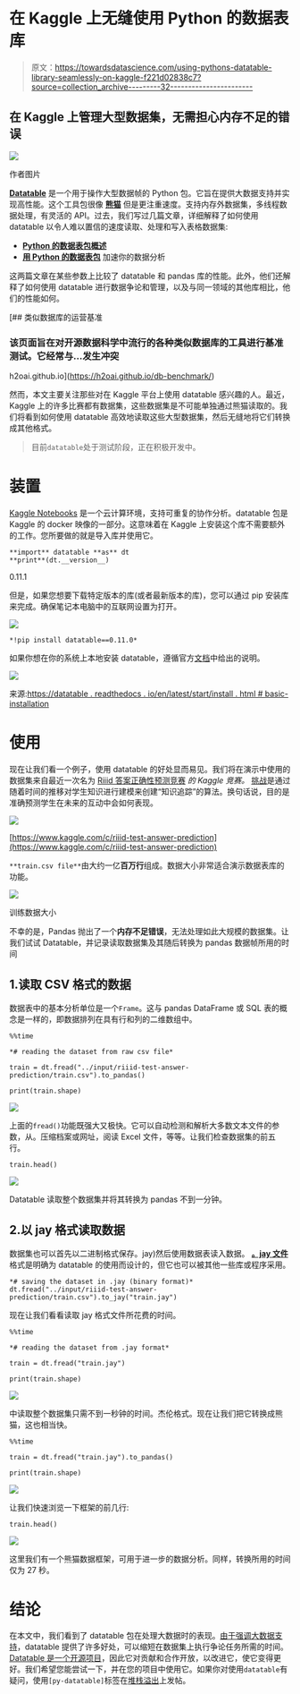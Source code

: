 # 在 Kaggle 上无缝使用 Python 的数据表库

> 原文：<https://towardsdatascience.com/using-pythons-datatable-library-seamlessly-on-kaggle-f221d02838c7?source=collection_archive---------32----------------------->

## 在 Kaggle 上管理大型数据集，无需担心内存不足的错误

![](img/ab3420f9513bade52dbd8482ff89e031.png)

作者图片

[**Datatable**](https://datatable.readthedocs.io/en/latest/start/index-start.html) 是一个用于操作大型数据帧的 Python 包。它旨在提供大数据支持并实现高性能。这个工具包很像 [**熊猫**](https://pandas.pydata.org/) 但是更注重速度。支持内存外数据集，多线程数据处理，有灵活的 API。过去，我们写过几篇文章，详细解释了如何使用 datatable 以令人难以置信的速度读取、处理和写入表格数据集:

*   [**Python 的数据表包概述**](/an-overview-of-pythons-datatable-package-5d3a97394ee9)
*   [**用 Python 的数据表包**](/speed-up-your-data-analysis-with-pythons-datatable-package-56e071a909e9) 加速你的数据分析

这两篇文章在某些参数上比较了 datatable 和 pandas 库的性能。此外，他们还解释了如何使用 datatable 进行数据争论和管理，以及与同一领域的其他库相比，他们的性能如何。

[](https://h2oai.github.io/db-benchmark/) [## 类似数据库的运营基准

### 该页面旨在对开源数据科学中流行的各种类似数据库的工具进行基准测试。它经常与…发生冲突

h2oai.github.io](https://h2oai.github.io/db-benchmark/) 

然而，本文主要关注那些对在 Kaggle 平台上使用 datatable 感兴趣的人。最近，Kaggle 上的许多比赛都有数据集，这些数据集是不可能单独通过熊猫读取的。我们将看到如何使用 datatable 高效地读取这些大型数据集，然后无缝地将它们转换成其他格式。

> 目前`datatable`处于测试阶段，正在积极开发中。

# 装置

[Kaggle Notebooks](https://www.kaggle.com/docs/notebooks) 是一个云计算环境，支持可重复的协作分析。datatable 包是 Kaggle 的 docker 映像的一部分。这意味着在 Kaggle 上安装这个库不需要额外的工作。您所要做的就是导入库并使用它。

```
**import** datatable **as** dt 
**print**(dt.__version__)
```

0.11.1

但是，如果您想要下载特定版本的库(或者最新版本的库)，您可以通过 pip 安装库来完成。确保笔记本电脑中的互联网设置为打开。

![](img/8ce092617cd290bb4bc955f099374321.png)

```
*!pip install datatable==0.11.0*
```

如果你想在你的系统上本地安装 datatable，遵循官方[文档](https://datatable.readthedocs.io/en/latest/start/install.html#prerequisites)中给出的说明。

![](img/73d5c4a32eb12f1ecf380178ba352036.png)

来源:[https://datatable . readthedocs . io/en/latest/start/install . html # basic-installation](https://datatable.readthedocs.io/en/latest/start/install.html#basic-installation)

# 使用

现在让我们看一个例子，使用 datatable 的好处显而易见。我们将在演示中使用的数据集来自最近一次名为 [Riiid 答案正确性预测竞赛](https://www.kaggle.com/c/riiid-test-answer-prediction) *的 Kaggle 竞赛。* [挑战](https://www.kaggle.com/c/riiid-test-answer-prediction)是通过随着时间的推移对学生知识进行建模来创建“知识追踪”的算法。换句话说，目的是准确预测学生在未来的互动中会如何表现。

![](img/f745e743971813544c03fe61dbb4f1be.png)

[https://www.kaggle.com/c/riiid-test-answer-prediction](https://www.kaggle.com/c/riiid-test-answer-prediction)

`**train.csv file**`由大约一亿**百万行**组成。数据大小非常适合演示数据表库的功能。

![](img/0c148d26a3bbdb609a39bf2d13c3f538.png)

训练数据大小

不幸的是，Pandas 抛出了一个**内存不足错误**，无法处理如此大规模的数据集。让我们试试 Datatable，并记录读取数据集及其随后转换为 pandas 数据帧所用的时间

## 1.读取 CSV 格式的数据

数据表中的基本分析单位是一个`Frame`。这与 pandas DataFrame 或 SQL 表的概念是一样的，即数据排列在具有行和列的二维数组中。

```
%%time

*# reading the dataset from raw csv file*

train = dt.fread("../input/riiid-test-answer-prediction/train.csv").to_pandas()

print(train.shape)
```

![](img/315b64e60cec475d6750b4d7692d74e5.png)

上面的`fread()`功能既强大又极快。它可以自动检测和解析大多数文本文件的参数，从。压缩档案或网址，阅读 Excel 文件，等等。让我们检查数据集的前五行。

```
train.head()
```

![](img/a7b8368b11f17c029d4a5193e8c074a9.png)

Datatable 读取整个数据集并将其转换为 pandas 不到一分钟。

## 2.以 jay 格式读取数据

数据集也可以首先以二进制格式保存。jay)然后使用数据表读入数据。 [**。jay 文件**](https://github.com/h2oai/datatable/issues/1109) 格式是明确为 datatable 的使用而设计的，但它也可以被其他一些库或程序采用。

```
*# saving the dataset in .jay (binary format)*
dt.fread("../input/riiid-test-answer-prediction/train.csv").to_jay("train.jay")
```

现在让我们看看读取 jay 格式文件所花费的时间。

```
%%time

*# reading the dataset from .jay format*

train = dt.fread("train.jay")

print(train.shape)
```

![](img/fe2d43c7f5856ec6f1d2564d3c59773a.png)

中读取整个数据集只需不到一秒钟的时间。杰伦格式。现在让我们把它转换成熊猫，这也相当快。

```
%%time

train = dt.fread("train.jay").to_pandas()

print(train.shape)
```

![](img/fe86edb54dbd4580e4743a7306071ecc.png)

让我们快速浏览一下框架的前几行:

```
train.head()
```

![](img/6a498682c40b8144897b5a2438110bfd.png)

这里我们有一个熊猫数据框架，可用于进一步的数据分析。同样，转换所用的时间仅为 27 秒。

# 结论

在本文中，我们看到了 datatable 包在处理大数据时的表现。[由于强调大数据支持](https://datatable.readthedocs.io/en/latest/index.html)，datatable 提供了许多好处，可以缩短在数据集上执行争论任务所需的时间。 [Datatable 是一个开源项目](https://github.com/h2oai/datatable)，因此它对贡献和合作开放，以改进它，使它变得更好。我们希望您能尝试一下，并在您的项目中使用它。如果你对使用`datatable`有疑问，使用`[py-datatable]`标签在[堆栈溢出](https://stackoverflow.com/questions/tagged/py-datatable)上发帖。